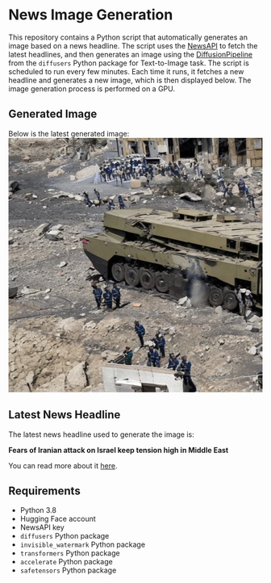 # News Image Generation
This repository contains a Python script that automatically generates an image based on a news headline. The script uses the [NewsAPI](https://newsapi.org/) to fetch the latest headlines, and then generates an image using the [DiffusionPipeline](https://github.com/huggingface/diffusers) from the `diffusers` Python package for Text-to-Image task.
The script is scheduled to run every few minutes. Each time it runs, it fetches a new headline and generates a new image, which is then displayed below. The image generation process is performed on a GPU.

## Generated Image
Below is the latest generated image:
![Generated Image](image.png)

## Latest News Headline
The latest news headline used to generate the image is:

**Fears of Iranian attack on Israel keep tension high in Middle East**

You can read more about it [here](https://news.google.com/rss/articles/CBMiugFBVV95cUxQWUxGVmlVcTVhOENqanMydU5WWGlVN3JUME1MT0RDQnpKZW1NR0ZHdEhLbjFlcEtkc0Z3dXJlSnJYbUl6VzBrVlRJS1RiS25fVTVSZ2NfRnRxcURDTkd3UGpubTE1UC0yS0YwOXA0eUpLOTJyQjZEenlVc0lZMEVvTlJlVUN4b1lSbTBtalM1bExQNXp4RnhQaFNNUXd1UFFnU1Bsa1Q1X2RFY3VDcm9pUDVOTlRfcnNjNGc?oc=5).

## Requirements
- Python 3.8
- Hugging Face account
- NewsAPI key
- `diffusers` Python package
- `invisible_watermark` Python package
- `transformers` Python package
- `accelerate` Python package
- `safetensors` Python package
